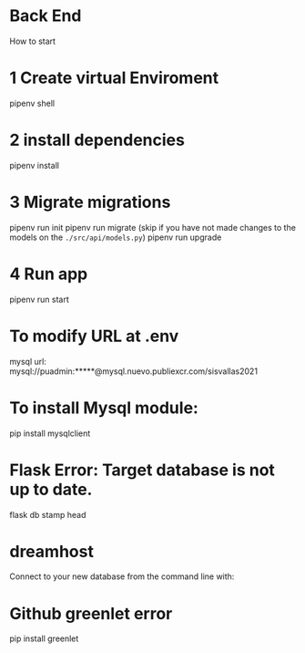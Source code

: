 # Back End

How to start

# 1 Create virtual Enviroment
pipenv shell

# 2 install dependencies 
pipenv install

# 3 Migrate migrations 
pipenv run init
pipenv run migrate   (skip if you have not made changes to the models on the `./src/api/models.py`)
pipenv run upgrade

# 4 Run app
pipenv run start


# To modify URL at .env
mysql url: mysql://puadmin:*****@mysql.nuevo.publiexcr.com/sisvallas2021

# To install Mysql module: 
 pip install mysqlclient

# Flask Error: Target database is not up to date.
flask db stamp head

# dreamhost
 Connect to your new database from the command line with:

 # Github greenlet error
  pip install greenlet
 